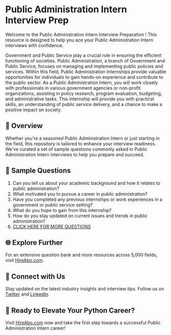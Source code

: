 # Public Administration Intern Interview Prep

Welcome to the Public Administration Intern Interview Preparation ! This resource is designed to help you ace your Public Administration Intern interviews with confidence.

Government and Public Service play a crucial role in ensuring the efficient functioning of societies. Public Administration, a branch of Government and Public Service, focuses on managing and implementing public policies and services. Within this field, Public Administration Internships provide valuable opportunities for individuals to gain hands-on experience and contribute to the public sector. As a Public Administration Intern, you will work closely with professionals in various government agencies or non-profit organizations, assisting in policy research, program evaluation, budgeting, and administrative tasks. This internship will provide you with practical skills, an understanding of public service delivery, and a chance to make a positive impact on society.

## 🚀 Overview

Whether you're a seasoned Public Administration Intern or just starting in the field, this repository is tailored to enhance your interview readiness. We've curated a set of sample questions commonly asked in Public Administration Intern interviews to help you prepare and succeed.

## 📝 Sample Questions

1. Can you tell us about your academic background and how it relates to public administration?
2. What motivated you to pursue a career in public administration?
3. Have you completed any previous internships or work experiences in a government or public service setting?
4. What do you hope to gain from this internship?
5. How do you stay updated on current issues and trends in public administration?
6. [CLICK HERE FOR MORE QUESTIONS](https://hireabo.com/job/17_0_19/Public%20Administration%20Intern)

## 🌐 Explore Further

For an extensive question bank and more resources across 5,000 fields, visit [HireAbo.com](https://www.hireabo.com).

## 📱 Connect with Us

Stay updated on the latest industry insights and interview tips. Follow us on [Twitter](https://twitter.com/hireabo) and [LinkedIn](https://www.linkedin.com/in/hire-abo-3609972a8/).

## 🚀 Ready to Elevate Your Python Career?

Visit [HireAbo.com](https://www.hireabo.com) now and take the first step towards a successful Public Administration Intern career!